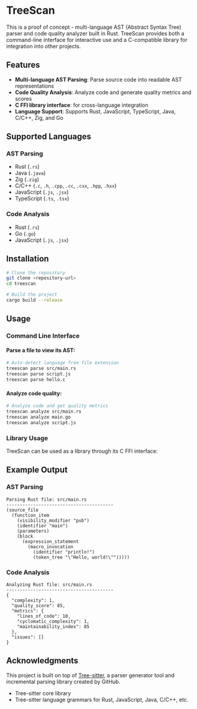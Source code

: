 # TreeScan

This is a proof of concept -  multi-language AST (Abstract Syntax Tree) parser and code quality analyzer built in Rust. TreeScan provides both a command-line interface for interactive use and a C-compatible library for integration into other projects.

## Features

- **Multi-language AST Parsing**: Parse source code into readable AST representations
- **Code Quality Analysis**: Analyze code and generate quality metrics and scores
- **C FFI library interface**: for cross-language integration
- **Language Support**: Supports Rust, JavaScript, TypeScript, Java, C/C++, Zig, and Go

## Supported Languages

### AST Parsing
- Rust (`.rs`)
- Java (`.java`)
- Zig (`.zig`)
- C/C++ (`.c`, `.h`, `.cpp`, `.cc`, `.cxx`, `.hpp`, `.hxx`)
- JavaScript (`.js`, `.jsx`)
- TypeScript (`.ts`, `.tsx`)

### Code Analysis
- Rust (`.rs`)
- Go (`.go`)
- JavaScript (`.js`, `.jsx`)

## Installation

```bash
# Clone the repository
git clone <repository-url>
cd treescan

# Build the project
cargo build --release
```

## Usage

### Command Line Interface

#### Parse a file to view its AST:
```bash
# Auto-detect language from file extension
treescan parse src/main.rs
treescan parse script.js
treescan parse hello.c
```

#### Analyze code quality:
```bash
# Analyze code and get quality metrics
treescan analyze src/main.rs
treescan analyze main.go
treescan analyze script.js
```

### Library Usage

TreeScan can be used as a library through its C FFI interface:

## Example Output

### AST Parsing
```
Parsing Rust file: src/main.rs
----------------------------------------
(source_file
  (function_item
    (visibility_modifier "pub")
    (identifier "main")
    (parameters)
    (block
      (expression_statement
        (macro_invocation
          (identifier "println!")
          (token_tree "\"Hello, world!\"")))))
```

### Code Analysis
```
Analyzing Rust file: src/main.rs
----------------------------------------
{
  "complexity": 1,
  "quality_score": 85,
  "metrics": {
    "lines_of_code": 10,
    "cyclomatic_complexity": 1,
    "maintainability_index": 85
  },
  "issues": []
}
```

## Acknowledgments

This project is built on top of [Tree-sitter](https://tree-sitter.github.io/tree-sitter/),
a parser generator tool and incremental parsing library created by GitHub.

- Tree-sitter core library
- Tree-sitter language grammars for Rust, JavaScript, Java, C/C++, etc.
